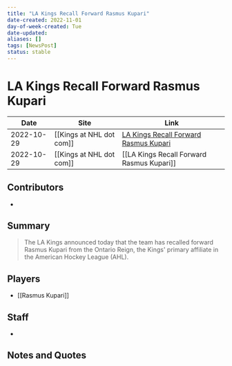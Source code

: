 ```yaml
---
title: "LA Kings Recall Forward Rasmus Kupari"
date-created: 2022-11-01
day-of-week-created: Tue
date-updated: 
aliases: []
tags: [NewsPost]
status: stable
---
```


# LA Kings Recall Forward Rasmus Kupari

| Date       | Site                 | Link                                                                                                                      |
| ---------- | -------------------- | ------------------------------------------------------------------------------------------------------------------------- |
| 2022-10-29 | [[Kings at NHL dot com]] | [LA Kings Recall Forward Rasmus Kupari](https://www.nhl.com/kings/news/la-kings-recall-forward-rasmus-kupari/c-336946004) |
| 2022-10-29 | [[Kings at NHL dot com]] | [[LA Kings Recall Forward Rasmus Kupari]]                                                                                 |

## Contributors
- 


## Summary
> The LA Kings announced today that the team has recalled forward Rasmus Kupari from the Ontario Reign, the Kings' primary affiliate in the American Hockey League (AHL). 


## Players
- [[Rasmus Kupari]]


## Staff
- 


## Notes and Quotes
> 

